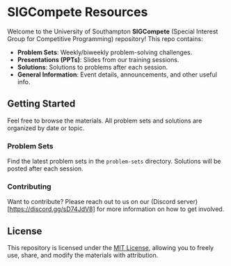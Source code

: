 # SIGCompete Resources

Welcome to the University of Southampton **SIGCompete** (Special Interest Group for Competitive Programming) repository! This repo contains:

- **Problem Sets**: Weekly/biweekly problem-solving challenges.
- **Presentations (PPTs)**: Slides from our training sessions.
- **Solutions**: Solutions to problems after each session.
- **General Information**: Event details, announcements, and other useful info.

## Getting Started

Feel free to browse the materials. All problem sets and solutions are organized by date or topic.

### Problem Sets
Find the latest problem sets in the `problem-sets` directory. Solutions will be posted after each session.

### Contributing
Want to contribute? Please reach out to us on our (Discord server)[https://discord.gg/sD74JdV8] for more information on how to get involved.

## License

This repository is licensed under the [MIT License](LICENSE), allowing you to freely use, share, and modify the materials with attribution.
